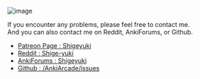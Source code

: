 ![image](https://github.com/shigeyukey/AnkiArcade/assets/124401518/dde37268-c0cd-48c6-a6ec-398156d858f9)

If you encounter any problems, please feel free to contact me.  
And you can also contact me on Reddit, AnkiForums, or Github.  

* [Patreon Page : Shigeyuki](https://www.patreon.com/Shigeyuki)
* [Reddit : Shige-yuki](https://www.reddit.com/user/Shige-yuki)   
* [AnkiForums : Shigeyuki](https://forums.ankiweb.net/u/shigeyuki/summary)   
* [Github : /AnkiArcade/issues](https://github.com/shigeyukey/AnkiArcade/issues)  